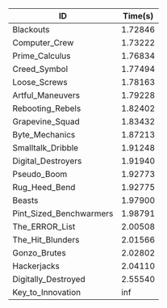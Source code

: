 |ID|Time(s)|
|-|-|
|Blackouts|1.72846|
|Computer_Crew|1.73222|
|Prime_Calculus|1.76834|
|Creed_Symbol|1.77494|
|Loose_Screws|1.78163|
|Artful_Maneuvers|1.79228|
|Rebooting_Rebels|1.82402|
|Grapevine_Squad|1.83432|
|Byte_Mechanics|1.87213|
|Smalltalk_Dribble|1.91248|
|Digital_Destroyers|1.91940|
|Pseudo_Boom|1.92773|
|Rug_Heed_Bend|1.92775|
|Beasts|1.97900|
|Pint_Sized_Benchwarmers|1.98791|
|The_ERROR_List|2.00508|
|The_Hit_Blunders|2.01566|
|Gonzo_Brutes|2.02802|
|Hackerjacks|2.04110|
|Digitally_Destroyed|2.55540|
|Key_to_Innovation|inf|
